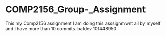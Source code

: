 # COMP2156_Group-_Assignment
This my Comp2156 assignment
I am doing this asssignmwnt all by myself and I have more than 10 commits.
baldev 101448950
